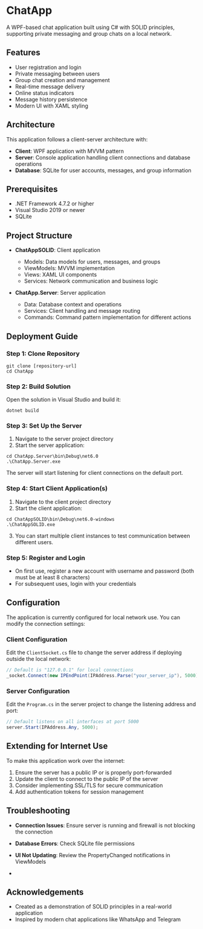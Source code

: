 # ChatApp

A WPF-based chat application built using C# with SOLID principles, supporting private messaging and group chats on a local network.

## Features

- User registration and login
- Private messaging between users
- Group chat creation and management
- Real-time message delivery
- Online status indicators
- Message history persistence
- Modern UI with XAML styling

## Architecture

This application follows a client-server architecture with:

- **Client**: WPF application with MVVM pattern
- **Server**: Console application handling client connections and database operations
- **Database**: SQLite for user accounts, messages, and group information

## Prerequisites

- .NET Framework 4.7.2 or higher
- Visual Studio 2019 or newer
- SQLite

## Project Structure

- **ChatAppSOLID**: Client application
  - Models: Data models for users, messages, and groups
  - ViewModels: MVVM implementation
  - Views: XAML UI components
  - Services: Network communication and business logic

- **ChatApp.Server**: Server application
  - Data: Database context and operations
  - Services: Client handling and message routing
  - Commands: Command pattern implementation for different actions

## Deployment Guide

### Step 1: Clone Repository

```
git clone [repository-url]
cd ChatApp
```

### Step 2: Build Solution

Open the solution in Visual Studio and build it:

```
dotnet build
```

### Step 3: Set Up the Server

1. Navigate to the server project directory
2. Start the server application:

```
cd ChatApp.Server\bin\Debug\net6.0
.\ChatApp.Server.exe
```

The server will start listening for client connections on the default port.

### Step 4: Start Client Application(s)

1. Navigate to the client project directory
2. Start the client application:

```
cd ChatAppSOLID\bin\Debug\net6.0-windows
.\ChatAppSOLID.exe
```

3. You can start multiple client instances to test communication between different users.

### Step 5: Register and Login

- On first use, register a new account with username and password (both must be at least 8 characters)
- For subsequent uses, login with your credentials

## Configuration

The application is currently configured for local network use. You can modify the connection settings:

### Client Configuration
Edit the `ClientSocket.cs` file to change the server address if deploying outside the local network:

```csharp
// Default is "127.0.0.1" for local connections
_socket.Connect(new IPEndPoint(IPAddress.Parse("your_server_ip"), 5000));
```

### Server Configuration
Edit the `Program.cs` in the server project to change the listening address and port:

```csharp
// Default listens on all interfaces at port 5000
server.Start(IPAddress.Any, 5000);
```

## Extending for Internet Use

To make this application work over the internet:

1. Ensure the server has a public IP or is properly port-forwarded
2. Update the client to connect to the public IP of the server
3. Consider implementing SSL/TLS for secure communication
4. Add authentication tokens for session management

## Troubleshooting

- **Connection Issues**: Ensure server is running and firewall is not blocking the connection
- **Database Errors**: Check SQLite file permissions
- **UI Not Updating**: Review the PropertyChanged notifications in ViewModels

- 
## Acknowledgements

- Created as a demonstration of SOLID principles in a real-world application
- Inspired by modern chat applications like WhatsApp and Telegram